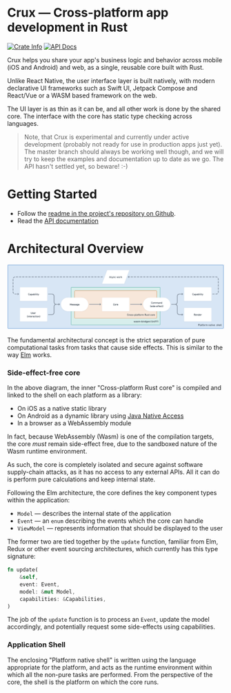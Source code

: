 # Crux — Cross-platform app development in Rust

<p>
  <a href="https://crates.io/crates/crux_core"><img alt="Crate Info" src="https://img.shields.io/crates/v/crux_core.svg"/></a>
  <a href="https://docs.rs/crux_core/"><img alt="API Docs" src="https://img.shields.io/badge/docs.rs-crux_core-green"/></a>
</p>

Crux helps you share your app's business logic and behavior across mobile (iOS and Android) and web, as a single, reusable core built with Rust.

Unlike React Native, the user interface layer is built natively, with modern declarative UI frameworks such as Swift UI, Jetpack Compose and React/Vue or a WASM based framework on the web.

The UI layer is as thin as it can be, and all other work is done by the shared core. The interface with the core has static type checking across languages.

> Note, that Crux is experimental and currently under active development (probably not ready for use in production apps just yet). The master branch should always be working well though, and we will try to keep the examples and documentation up to date as we go. The API hasn't settled yet, so beware! :-)

# Getting Started

- Follow the [readme in the project's repository on Github](https://github.com/redbadger/crux).
- Read the [API documentation](https://docs.rs/crux_core/latest/crux_core/)

# Architectural Overview

![Architecture](./architecture.png)

The fundamental architectural concept is the strict separation of pure computational tasks from tasks that cause side effects.
This is similar to the way [Elm](https://guide.elm-lang.org/architecture/) works.

### Side-effect-free core

In the above diagram, the inner "Cross-platform Rust core" is compiled and linked to the shell on each platform as a library:

- On iOS as a native static library
- On Android as a dynamic library using [Java Native Access](https://github.com/java-native-access/jna)
- In a browser as a WebAssembly module

In fact, because WebAssembly (Wasm) is one of the compilation targets, the core _must_ remain side-effect free, due to the sandboxed nature of the Wasm runtime environment.

As such, the core is completely isolated and secure against software supply-chain attacks, as it has
no access to any external APIs.
All it can do is perform pure calculations and keep internal state.

Following the Elm architecture, the core defines the key component types within the application:

- `Model` — describes the internal state of the application
- `Event` — an `enum` describing the events which the core can handle
- `ViewModel` — represents information that should be displayed to the user

The former two are tied together by the `update` function, familiar from Elm, Redux or other event sourcing architectures, which currently has this type signature:

```rust
fn update(
    &self,
    event: Event,
    model: &mut Model,
    capabilities: &Capabilities,
)
```

The job of the `update` function is to process an `Event`, update the model accordingly, and potentially request some side-effects using capabilities.

### Application Shell

The enclosing "Platform native shell" is written using the language appropriate for the platform, and acts as the runtime environment within which all the non-pure tasks are performed.
From the perspective of the core, the shell is the platform on which the core runs.
